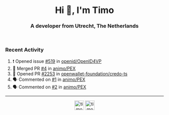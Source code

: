 <h1 align="center">Hi 👋, I'm Timo</h1>
<h3 align="center">A developer from Utrecht, The Netherlands</h3>
<br/>
<!-- https://github.com/rahuldkjain/github-profile-readme-generator --!>

<!--  <p align="left"><img src="https://github-readme-stats.vercel.app/api?username=timoglastra&show_icons=true&count_private=true&" alt="timoglastra" /></p> --!>

<!--
Github language stats
<p align="left"><img src="https://github-readme-stats.vercel.app/api/top-langs/?username=timoglastra&layout=compact" alt="timoglastra" /><p>
-->

<!-- Codestats language stats -->
<!-- <p align="left"><img src="https://codestats-readme.vercel.app/api/top-langs/?username=timoglastra&layout=compact&language_count=12" alt="timoglastra" /><p>    --!>
  
<h3>Recent Activity</h3>

<!--START_SECTION:activity-->
1. ❗ Opened issue [#519](https://github.com/openid/OpenID4VP/issues/519) in [openid/OpenID4VP](https://github.com/openid/OpenID4VP)
2. 🎉 Merged PR [#4](https://github.com/animo/PEX/pull/4) in [animo/PEX](https://github.com/animo/PEX)
3. 💪 Opened PR [#2253](https://github.com/openwallet-foundation/credo-ts/pull/2253) in [openwallet-foundation/credo-ts](https://github.com/openwallet-foundation/credo-ts)
4. 🗣 Commented on [#1](https://github.com/animo/PEX/pull/1#issuecomment-2789581011) in [animo/PEX](https://github.com/animo/PEX)
5. 🗣 Commented on [#2](https://github.com/animo/PEX/pull/2#issuecomment-2789580658) in [animo/PEX](https://github.com/animo/PEX)
<!--END_SECTION:activity-->

---

<p align="center">
<a href="https://twitter.com/timoglastra" target="blank"><img align="center" src="https://cdn.jsdelivr.net/npm/simple-icons@3.0.1/icons/twitter.svg" alt="timoglastra" height="30" width="30" /></a>
<a href="https://linkedin.com/in/timoglastra" target="blank"><img align="center" src="https://cdn.jsdelivr.net/npm/simple-icons@3.0.1/icons/linkedin.svg" alt="timoglastra" height="30" width="30" /></a>
</p>



